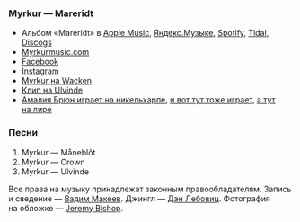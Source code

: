 ### Myrkur — Mareridt

- Альбом «Mareridt» в
	[Apple Music](https://music.apple.com/album/1247992721),
	[Яндекс.Музыке](https://music.yandex.ru/album/N),
	[Spotify](https://open.spotify.com/track/N),
	[Tidal](https://tidal.com/browse/album/N),
	[Discogs](https://www.discogs.com/master/N)
- [Myrkurmusic.com](https://www.myrkurmusic.com/)
- [Facebook](https://www.facebook.com/myrkurmyrkur/)
- [Instagram](https://www.instagram.com/myrkurmyrkur/)
- [Myrkur на Wacken](https://youtu.be/8IF1CJNUxG4)
- [Клип на Ulvinde](https://youtu.be/M9cNZQIzShc)
- [Амалия Брюн играет на никельхарпе](https://youtu.be/siMVLaIu72c),
	[и вот тут тоже играет](https://youtu.be/TF7_6ls2RA0),
	[а тут на лире](https://youtu.be/BqmwWYPaXVE)

### Песни

1. Myrkur — Måneblôt
2. Myrkur — Crown
3. Myrkur — Ulvinde

Все права на музыку принадлежат законным правообладателям.
Запись и сведение — [Вадим Макеев](https://pepelsbey.dev/).
Джингл — [Дэн Лебовиц](https://www.youtube.com/channel/UC38A5qHrlc_Zgua7vL4b96w).
Фотография на обложке — [Jeremy Bishop](https://unsplash.com/photos/rqWoB4LFgmc).
